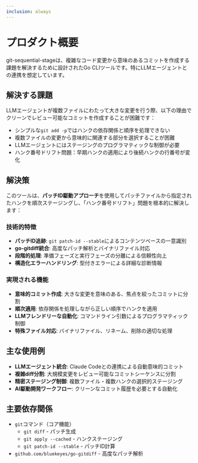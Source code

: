 ```yaml
---
inclusion: always
---
```


# プロダクト概要

git-sequential-stageは、複雑なコード変更から意味のあるコミットを作成する課題を解決するために設計されたGo CLIツールです。特にLLMエージェントとの連携を想定しています。

## 解決する課題
LLMエージェントが複数ファイルにわたって大きな変更を行う際、以下の理由でクリーンでレビュー可能なコミットを作成することが困難です：
- シンプルな`git add -p`ではハンクの依存関係と順序を処理できない
- 複数ファイルの変更から意味的に関連する部分を選択することが困難
- LLMエージェントにはステージングのプログラマティックな制御が必要
- ハンク番号ドリフト問題：早期ハンクの適用により後続ハンクの行番号が変化

## 解決策
このツールは、**パッチID駆動アプローチ**を使用してパッチファイルから指定されたハンクを順次ステージングし、「ハンク番号ドリフト」問題を根本的に解決します：

### 技術的特徴
- **パッチID追跡**: `git patch-id --stable`によるコンテンツベースの一意識別
- **go-gitdiff統合**: 高度なパッチ解析とバイナリファイル対応
- **段階的処理**: 準備フェーズと実行フェーズの分離による信頼性向上
- **構造化エラーハンドリング**: 型付きエラーによる詳細な診断情報

### 実現される機能
- **意味的コミット作成**: 大きな変更を意味のある、焦点を絞ったコミットに分割
- **順次適用**: 依存関係を処理しながら正しい順序でハンクを適用
- **LLMフレンドリーな自動化**: コマンドライン引数によるプログラマティック制御
- **特殊ファイル対応**: バイナリファイル、リネーム、削除の適切な処理

## 主な使用例
- **LLMエージェント統合**: Claude Codeとの連携による自動意味的コミット
- **複雑diff分割**: 大規模変更をレビュー可能なコミットシーケンスに分割
- **精密ステージング制御**: 複数ファイル・複数ハンクの選択的ステージング
- **AI駆動開発ワークフロー**: クリーンなコミット履歴を必要とする自動化

## 主要依存関係
- `git`コマンド（コア機能）
  - `git diff` - パッチ生成
  - `git apply --cached` - ハンクステージング
  - `git patch-id --stable` - パッチID計算
- `github.com/bluekeyes/go-gitdiff` - 高度なパッチ解析
